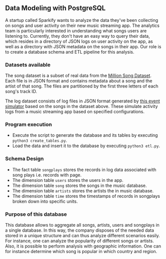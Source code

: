 ## Data Modeling with PostgreSQL

A startup called Sparkify wants to analyze the data they've been collecting on songs and user activity on their new music streaming app. The analytics team is particularly interested in understanding what songs users are listening to. Currently, they don't have an easy way to query their data, which resides in a directory of JSON logs on user activity on the app, as well as a directory with JSON metadata on the songs in their app. Our role is to create a database schema and ETL pipeline for this analysis. 

### Datasets available

The song dataset is a subset of real data from the [Million Song Dataset](https://labrosa.ee.columbia.edu/millionsong/). Each file is in JSON format and contains metadata about a song and the artist of that song. The files are partitioned by the first three letters of each song's track ID.

The log dataset consists of log files in JSON format generated by [this event simulator](https://github.com/Interana/eventsim) based on the songs in the dataset above. These simulate activity logs from a music streaming app based on specified configurations.

### Program execution

* Execute the script to generate the database and its tables by executing `python3 create_tables.py`.
* Load the data and insert it to the database by executing `python3 etl.py`.

### Schema Design

* The fact table `songplays` stores the records in log data associated with song plays i.e. records with page.
* The dimension table `users` stores the users in the app.
* The dimension table `song` stores the songs in the music database.
* The dimension table `artists` stores the artists the in music database.
* The dimension table `time` stores the timestamps of records in songplays broken down into specific units.

### Purpose of this database

This database allows to aggregate all songs, artists, users and songplays in a single database. In this way, the company disposes of the needed data stored in a unique structure and can thus analyze different scenarios easily. For instance, one can analyze the popularity of different songs or artists. Also, it is possible to perform analysis with geographic information. One can for instance determine which song is popular in which country and region.
